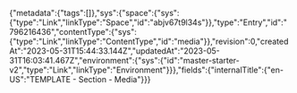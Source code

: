 {"metadata":{"tags":[]},"sys":{"space":{"sys":{"type":"Link","linkType":"Space","id":"abjv67t9l34s"}},"type":"Entry","id":"796216436","contentType":{"sys":{"type":"Link","linkType":"ContentType","id":"media"}},"revision":0,"createdAt":"2023-05-31T15:44:33.144Z","updatedAt":"2023-05-31T16:03:41.467Z","environment":{"sys":{"id":"master-starter-v2","type":"Link","linkType":"Environment"}}},"fields":{"internalTitle":{"en-US":"TEMPLATE - Section - Media"}}}